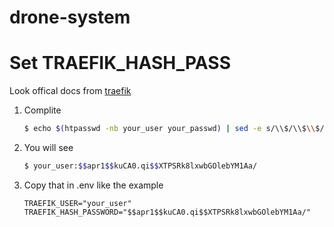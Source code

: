 # drone-system

# Set TRAEFIK_HASH_PASS

Look offical docs from [traefik](https://doc.traefik.io/traefik/middlewares/http/basicauth/)

1. Complite 
    ```bash
    $ echo $(htpasswd -nb your_user your_passwd) | sed -e s/\\$/\\$\\$/g
    ```
2. You will see
    ```bash
    $ your_user:$$apr1$$kuCA0.qi$$XTPSRk8lxwbGOlebYM1Aa/
    ```
3. Copy that in .env like the example

    ```
    TRAEFIK_USER="your_user"
    TRAEFIK_HASH_PASSWORD="$$apr1$$kuCA0.qi$$XTPSRk8lxwbGOlebYM1Aa/"
    ```
